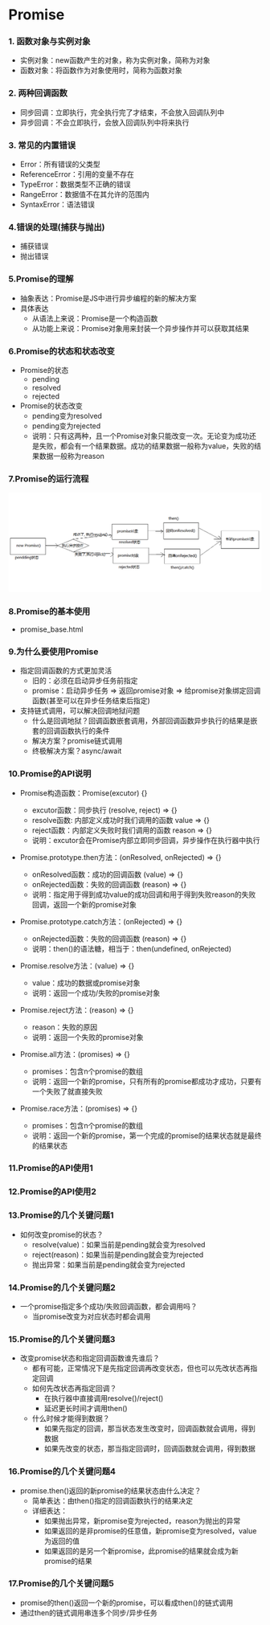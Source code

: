 # Promise

### 1. 函数对象与实例对象

+ 实例对象：new函数产生的对象，称为实例对象，简称为对象
+ 函数对象：将函数作为对象使用时，简称为函数对象

### 2. 两种回调函数

+ 同步回调：立即执行，完全执行完了才结束，不会放入回调队列中
+ 异步回调：不会立即执行，会放入回调队列中将来执行

### 3. 常见的内置错误

+ Error：所有错误的父类型
+ ReferenceError：引用的变量不存在
+ TypeError：数据类型不正确的错误
+ RangeError：数据值不在其允许的范围内
+ SyntaxError：语法错误

### 4.错误的处理(捕获与抛出)

+ 捕获错误
+ 抛出错误

### 5.Promise的理解

+ 抽象表达：Promise是JS中进行异步编程的新的解决方案
+ 具体表达
    + 从语法上来说：Promise是一个构造函数
    + 从功能上来说：Promise对象用来封装一个异步操作并可以获取其结果

### 6.Promise的状态和状态改变

+ Promise的状态
    + pending
    + resolved
    + rejected
+ Promise的状态改变
    + pending变为resolved
    + pending变为rejected
    + 说明：只有这两种，且一个Promise对象只能改变一次。无论变为成功还是失败，都会有一个结果数据。成功的结果数据一般称为value，失败的结果数据一般称为reason

### 7.Promise的运行流程

![](https://github.com/tianshaojun/Promise/blob/master/md_img/promise001.png)

### 8.Promise的基本使用

+ promise_base.html

### 9.为什么要使用Promise

+ 指定回调函数的方式更加灵活
   + 旧的：必须在启动异步任务前指定
   + promise：启动异步任务 => 返回promise对象 => 给promise对象绑定回调函数(甚至可以在异步任务结束后指定)
+ 支持链式调用，可以解决回调地狱问题
   + 什么是回调地狱？回调函数嵌套调用，外部回调函数异步执行的结果是嵌套的回调函数执行的条件
   + 解决方案？promise链式调用
   + 终极解决方案？async/await

### 10.Promise的API说明

+ Promise构造函数：Promise(excutor) {}
  + excutor函数：同步执行  (resolve, reject) => {}
  + resolve函数: 内部定义成功时我们调用的函数  value => {}
  + reject函数：内部定义失败时我们调用的函数   reason => {}
  + 说明：excutor会在Promise内部立即同步回调，异步操作在执行器中执行

+ Promise.prototype.then方法：(onResolved, onRejected) => {}
  + onResolved函数：成功的回调函数  (value) => {}
  + onRejected函数：失败的回调函数  (reason) => {}
  + 说明：指定用于得到成功value的成功回调和用于得到失败reason的失败回调，返回一个新的promise对象

+ Promise.prototype.catch方法：(onRejected) => {}
  + onRejected函数：失败的回调函数  (reason) => {}
  + 说明：then()的语法糖，相当于：then(undefined, onRejected)

+ Promise.resolve方法：(value) => {}
  + value：成功的数据或promise对象
  + 说明：返回一个成功/失败的promise对象

+ Promise.reject方法：(reason) => {}
  + reason：失败的原因
  + 说明：返回一个失败的promise对象

+ Promise.all方法：(promises) => {}
  + promises：包含n个promise的数组
  + 说明：返回一个新的promise，只有所有的promise都成功才成功，只要有一个失败了就直接失败

+ Promise.race方法：(promises) => {}
  + promises：包含n个promise的数组
  + 说明：返回一个新的promise，第一个完成的promise的结果状态就是最终的结果状态

### 11.Promise的API使用1

### 12.Promise的API使用2

### 13.Promise的几个关键问题1
 
+ 如何改变promise的状态？
  + resolve(value)：如果当前是pending就会变为resolved
  + reject(reason)：如果当前是pending就会变为rejected
  + 抛出异常：如果当前是pending就会变为rejected

### 14.Promise的几个关键问题2

+ 一个promise指定多个成功/失败回调函数，都会调用吗？
  + 当promise改变为对应状态时都会调用

### 15.Promise的几个关键问题3

+ 改变promise状态和指定回调函数谁先谁后？
  + 都有可能，正常情况下是先指定回调再改变状态，但也可以先改状态再指定回调
  + 如何先改状态再指定回调？
    + 在执行器中直接调用resolve()/reject()
    + 延迟更长时间才调用then()
  + 什么时候才能得到数据？
    + 如果先指定的回调，那当状态发生改变时，回调函数就会调用，得到数据
    + 如果先改变的状态，那当指定回调时，回调函数就会调用，得到数据

### 16.Promise的几个关键问题4

+ promise.then()返回的新promise的结果状态由什么决定？
  + 简单表达：由then()指定的回调函数执行的结果决定
  + 详细表达：
    + 如果抛出异常，新promise变为rejected，reason为抛出的异常
    + 如果返回的是非promise的任意值，新promise变为resolved，value为返回的值
    + 如果返回的是另一个新promise，此promise的结果就会成为新promise的结果
  
###  17.Promise的几个关键问题5

+ promise的then()返回一个新的promise，可以看成then()的链式调用
+ 通过then的链式调用串连多个同步/异步任务

















